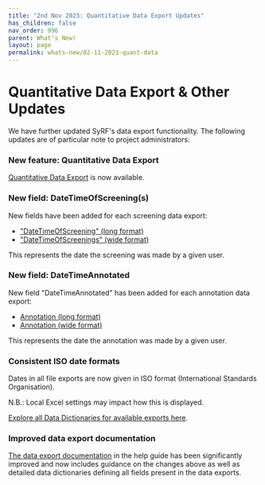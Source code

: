 ```yaml
---
title: "2nd Nov 2023: Quantitative Data Export Updates"
has_children: false
nav_order: 996
parent: What's New!
layout: page
permalink: whats-new/02-11-2023-quant-data
---
```


# Quantitative Data Export & Other Updates

We have further updated SyRF's data export functionality.
The following updates are of particular note to project administrators:

### New feature: Quantitative Data Export

[Quantitative Data Export](../data-export/quantitative.html) is now available.

### New field: DateTimeOfScreening(s)

New fields have been added for each screening data export:

- ["DateTimeOfScreening" (long format)](../data-export/data-dictionary/screening-long.html#datetimeofscreening)
- ["DateTimeOfScreenings" (wide format)](../data-export/data-dictionary/screening-wide.html#datetimeofscreenings)

This represents the date the screening was made by a given user.

### New field: DateTimeAnnotated

New field "DateTimeAnnotated" has been added for each annotation data export:

- [Annotation (long format)](../data-export/data-dictionary/annotation-long.html#datetimeannotated)
- [Annotation (wide format)](../data-export/data-dictionary/annotation-wide.html#datetimeannotated)

This represents the date the annotation was made by a given user.

### Consistent ISO date formats

Dates in all file exports are now given in ISO format (International Standards Organisation).

N.B.: Local Excel settings may impact how this is displayed.

[Explore all Data Dictionaries for available exports here](../data-export/data-dictionary/data-dictionary.html).

### Improved data export documentation

[The data export documentation](../data-export/) in the help guide has been significantly improved and now includes guidance on the changes above as well as detailed data dictionaries defining all fields present in the data exports.
